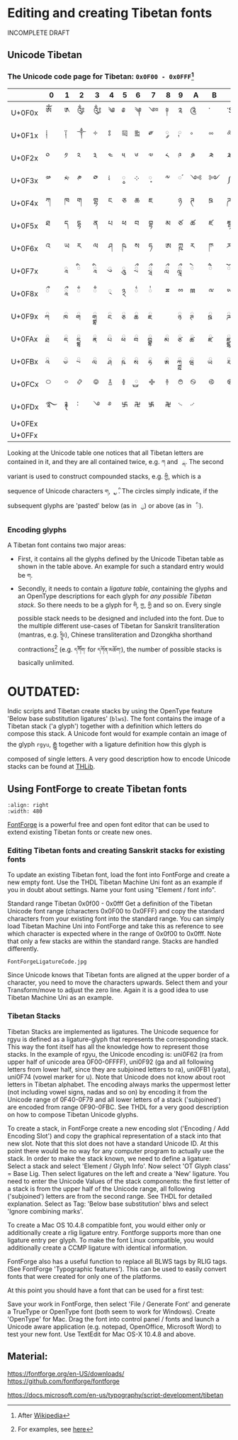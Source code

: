 # Editing and creating Tibetan fonts

INCOMPLETE DRAFT

## Unicode Tibetan

### The Unicode code page for Tibetan: `0x0F00 - 0x0FFF`[^uni_tib_ref]

|        | 0 | 1 | 2 | 3 | 4 | 5 | 6 | 7 | 8 | 9 | A | B | C | D | E | F |
| ------ | - | - | - | - | - | - | - | - | - | - | - | - | - | - | - | - |
| U+0F0x | ༀ | ༁ | ༂| ༃ | ༄ | ༅ | ༆ | ༇ | ༈ | ༉ | ༊ | ་ | ༌$_{\tiny{NB}}$ | ། | ༎ | ༏ |
| U+0F1x | ༐ | ༑ | ༒ | ༓ | ༔ | ༕ | ༖ | ༗ | ༘  | ༙ | ༚ | ༛ | ༜ | ༝ | ༞ | ༟ |
| U+0F2x | ༠ | ༡ | ༢ | ༣ | ༤ | ༥ | ༦ | ༧ | ༨ | ༩ | ༪ | ༫ | ༬ | ༭ | ༮ | ༯ |
| U+0F3x | ༰ | ༱ | ༲ | ༳ | ༴ | ༵ | ༶ | ༷ | ༸ | ༹ | ༺ | ༻ | ༼ | ༽ | ༾ | ༿ |
| U+0F4x | ཀ | ཁ | ག | གྷ | ང | ཅ | ཆ | ཇ | 	 | ཉ | ཊ | ཋ | ཌ | ཌྷ | ཎ | ཏ |
| U+0F5x | ཐ | ད | དྷ | ན | པ | ཕ | བ | བྷ | མ | ཙ | ཚ | ཛ | ཛྷ | ཝ | ཞ | ཟ |
| U+0F6x | འ | ཡ | ར | ལ | ཤ | ཥ | ས | ཧ | ཨ | ཀྵ | ཪ | ཫ | ཬ | |  |  |
| U+0F7x |  | 	ཱ | ི | ཱི | ུ | ཱུ | ྲྀ | ཷ | ླྀ | ཹ | ེ | ཻ | ོ | ཽ | ཾ | ཿ |
| U+0F8x | ྀ | ཱྀ | ྂ | ྃ | ྄ | ྅ | ྆ | ྇ | ྈ | ྉ | ྊ | ྋ | ྌ | ྍ | ྎ | ྏ |
| U+0F9x | ྐ | ྑ | ྒ | ྒྷ | ྔ | ྕ | ྖ | ྗ |  |  ྙ | ྚ | ྛ | ྜ | ྜྷ | ྞ | ྟ |
| U+0FAx | ྠ | ྡ | ྡྷ | ྣ | ྤ | ྥ | ྦ | ྦྷ | ྨ | ྩ | ྪ | ྫ | ྫྷ | ྭ | ྮ | ྯ |
| U+0FBx | ྰ | ྱ | ྲ | ླ | ྴ | ྵ | ྶ | ྷ | ྸ | ྐྵ | ྺ | ྻ | ྼ  | | 	྾  | 	྿ | 
| U+0FCx | ࿀ | ࿁ | ࿂ | ࿃ | ࿄ | ࿅ | ࿆ | ࿇ | ࿈ | ࿉ | ࿊ | ࿋ | ࿌ | 	 | ࿎ | ࿏ |
| U+0FDx | ࿐ | ࿑ | ࿒ | ࿓ | ࿔ | ࿕ | ࿖ | ࿗ | ࿘ | ࿙ | ࿚ |  |  |  |  |  |	
| U+0FEx |  |  |  |  |  |  |  |  |  |  |  |  |  |  |  |  | 	
| U+0FFx |  |  |  |  |  |  |  |  |  |  |  |  |  |  |  |  | 

[^uni_tib_ref]: After [Wikipedia](https://en.wikipedia.org/wiki/Tibetan_(Unicode_block))

Looking at the Unicode table one notices that all Tibetan letters are contained in it, and they are all contained twice, e.g. `ཀ` and ` ྐ`. The second variant is used to construct compounded stacks, e.g. `གྱི`, which is a sequence of Unicode characters `ག`, ` ྱ`, ` ི`. The circles simply indicate, if the subsequent glyphs are 'pasted' below (as in ` ྱ`) or above (as in ` ི`).

### Encoding glyphs

A Tibetan font contains two major areas:

* First, it contains all the glyphs defined by the Unicode Tibetan table as shown in the table above. An example for such a standard entry would be `ག`.
* Secondly, it needs to contain a _ligature table_, containing the glyphs and an OpenType descriptions for each glyph for _any possible Tibetan stack_. So there needs to be a glyph for `གི`, `གྱ`, `གྱི` and so on. Every single possible stack needs to be designed and included into the font. Due to the multiple different use-cases of Tibetan for Sanskrit transliteration (mantras, e.g. `ཧྲཱིཿ`), Chinese transliteration and Dzongkha shorthand contractions[^dzongkha_shorthand_examples] (e.g. `དཀོོག་` for `དཀོན་མཆོག་`), the number of possible stacks is basically unlimited.

[^dzongkha_shorthand_examples]: For examples, see [here](https://www.babelstone.co.uk/Tibetan/Contractions.html)


# OUTDATED:

Indic scripts and Tibetan create stacks by using the OpenType feature 'Below base substitution ligatures' (`blws`). The font contains the image of a Tibetan stack ('a glyph') together with a definition which letters do compose this stack. A Unicode font would for example contain an image of the glyph `rgyu`, རྒྱུ together with a ligature definition how this glyph is composed of single letters. A very good description how to encode Unicode stacks can be found at [THLib](https://www.thlib.org/tools/scripts/wiki/Encoding%20model%20of%20the%20Tibetan%20script%20in%20the%20UCS.html).



## Using FontForge to create Tibetan fonts

```{image} Images/FontForge.jpg
:align: right
:width: 480
```

[FontForge](https://fontforge.org/en-US/) is a powerful free and open font editor that can be used to extend existing Tibetan fonts or create new ones.

### Editing Tibetan fonts and creating Sanskrit stacks for existing fonts

To update an existing Tibetan font, load the font into FontForge and create a new empty font. Use the THDL Tibetan Machine Uni font as an example if you in doubt about settings. Name your font using "Element / font info".

Standard range Tibetan 0x0f00 - 0x0fff
Get a definition of the Tibetan Unicode font range (characters 0x0F00 to 0x0FFF) and copy the standard characters from your existing font into the standard range. You can simply load Tibetan Machine Uni into FontForge and take this as reference to see which character is expected where in the range of 0x0f00 to 0x0fff. Note that only a few stacks are within the standard range. Stacks are handled differently.

`FontForgeLigatureCode.jpg`

Since Unicode knows that Tibetan fonts are aligned at the upper border of a character, you need to move the characters upwards. Select them and your Transform/move to adjust the zero line. Again it is a good idea to use Tibetan Machine Uni as an example.

### Tibetan Stacks

Tibetan Stacks are implemented as ligatures. The Unicode sequence for rgyu is defined as a ligature-glyph that represents the corresponding stack. This way the font itself has all the knowledge how to represent those stacks. In the example of rgyu, the Unicode encoding is: uni0F62 (ra from upper half of unicode area 0F00-0FFFF), uni0F92 (ga and all following letters from lower half, since they are subjoined letters to ra), uni0FB1 (yata), uni0F74 (vowel marker for u). Note that Unicode does not know about root letters in Tibetan alphabet. The encoding always marks the uppermost letter (not including vowel signs, nadas and so on) by encoding it from the Unicode range of 0F40-0F79 and all lower letters of a stack ('subjoined') are encoded from range 0F90-0FBC. See THDL for a very good description on how to compose Tibetan Unicode glyphs.

To create a stack, in FontForge create a new encoding slot ('Encoding / Add Encoding Slot') and copy the graphical representation of a stack into that new slot. Note that this slot does not have a standard Unicode ID. At this point there would be no way for any computer program to actually use the stack. In order to make the stack known, we need to define a ligature: Select a stack and select 'Element / Glyph Info'. Now select 'OT Glyph class' = Base Lig. Then select ligatures on the left and create a 'New' ligature. You need to enter the Unicode Values of the stack components: the first letter of a stack is from the upper half of the Unicode range, all following ('subjoined') letters are from the second range. See THDL for detailed explanation. Select as Tag: 'Below base substitution' blws and select 'Ignore combining marks'.

To create a Mac OS 10.4.8 compatible font, you would either only or additionally create a rlig ligature entry. Fontforge supports more than one ligature entry per glyph. To make the font Linux compatible, you would additionally create a CCMP ligature with identical information.

FontForge also has a useful function to replace all BLWS tags by RLIG tags. (See FontForge 'Typographic features'). This can be used to easily convert fonts that were created for only one of the platforms.

At this point you should have a font that can be used for a first test:

Save your work in FontForge, then select 'File / Generate Font' and generate a TrueType or OpenType font (both seem to work for Windows). Create 'OpenType' for Mac. Drag the font into control panel / fonts and launch a Unicode aware application (e.g. notepad, OpenOffice, Microsoft Word) to test your new font. Use TextEdit for Mac OS-X 10.4.8 and above.

## Material:

https://fontforge.org/en-US/downloads/
https://github.com/fontforge/fontforge

https://docs.microsoft.com/en-us/typography/script-development/tibetan
